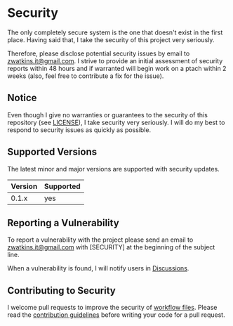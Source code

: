 # Security

The only completely secure system is the one that doesn't exist in the first place. Having said that, I take the security of this project very seriously.

Therefore, please disclose potential security issues by email to zwatkins.it@gmail.com. I strive to provide an initial assessment of security reports within 48 hours and if warranted will begin work on a ptach within 2 weeks (also, feel free to contribute a fix for the issue).

## Notice

Even though I give no warranties or guarantees to the security of this repository (see [LICENSE](./LICENSE.md)), I take security very seriously. I will do my best to respond to security issues as quickly as possible.

## Supported Versions

The latest minor and major versions are supported with security updates.

| Version | Supported          |
| ------- | ------------------ |
| 0.1.x   | yes                |

## Reporting a Vulnerability

To report a vulnerability with the project please send an email to zwatkins.it@gmail.com with [SECURITY] at the beginning of the subject line.

When a vulnerability is found, I will notify users in [Discussions](https://github.com/zachwatkins/.github/discussions).

## Contributing to Security

I welcome pull requests to improve the security of [workflow files](./.github/workflows). Please read the [contribution guidelines](./CONTRIBUTING.md) before writing your code for a pull request.
